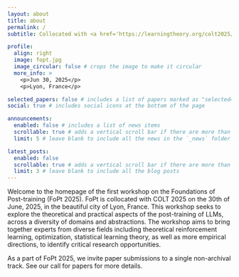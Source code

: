 ```yaml
---
layout: about
title: about
permalink: /
subtitle: Collocated with <a href='https://learningtheory.org/colt2025/'>COLT 2025</a>.

profile:
  align: right
  image: fopt.jpg
  image_circular: false # crops the image to make it circular
  more_info: >
    <p>Jun 30, 2025</p>
    <p>Lyon, France</p>

selected_papers: false # includes a list of papers marked as "selected={true}"
social: true # includes social icons at the bottom of the page

announcements:
  enabled: false # includes a list of news items
  scrollable: true # adds a vertical scroll bar if there are more than 3 news items
  limit: 5 # leave blank to include all the news in the `_news` folder

latest_posts:
  enabled: false
  scrollable: true # adds a vertical scroll bar if there are more than 3 new posts items
  limit: 3 # leave blank to include all the blog posts
---
```


Welcome to the homepage of the first workshop on the Foundations of Post-training (FoPt 2025). FoPt is collocated with COLT 2025 on the 30th of June, 2025, in the beautiful city of Lyon, France. This workshop seeks to explore the theoretical and practical aspects of the post-training of LLMs, across a diversity of domains and abstractions. The workshop aims to bring together experts from diverse fields including theoretical reinforcement learning, optimization, statistical learning theory, as well as more empirical directions, to identify critical research opportunities.

As a part of FoPt 2025, we invite paper submissions to a single non-archival track. See our call for papers for more details.